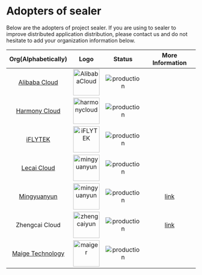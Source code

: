 # Adopters of sealer

Below are the adopters of project sealer. If you are using to sealer to improve distributed application distribution, please contact us and do not hesitate to add your organization information below.

| Org(Alphabetically) |Logo| Status | More Information|
| :------------: | :---------:| :--:|:---------------:|
| [Alibaba Cloud](https://www.alibabacloud.com/) |<a href="https://www.alibabacloud.com" border="0" target="_blank"><img alt="AlibabaCloud" src="https://user-images.githubusercontent.com/9465626/133888486-3d2dfe96-5e88-43c6-87a5-c233f0aa1f1b.png" height="70"> </a>|  ![production](https://img.shields.io/badge/-production-blue?style=flat) ||
|[Harmony Cloud](http://www.harmonycloud.cn/)|<a href="http://www.harmonycloud.cn/" border="0" target="_blank"><img alt="harmonycloud" src="https://user-images.githubusercontent.com/9465626/133888490-7e603d4d-a3db-49b4-8942-b672ee32ada5.png" height="70"> </a>|![production](https://img.shields.io/badge/-production-blue?style=flat) ||
|[iFLYTEK](https://www.iflytek.com/en/)|<a href="https://www.iflytek.com/en/" border="0" target="_blank"><img alt="iFLYTEK" src="https://user-images.githubusercontent.com/9465626/169658640-d3efb821-a5da-4a6e-8b96-76f7b34c3888.png" height="70"> </a>|![production](https://img.shields.io/badge/-production-blue?style=flat) ||
|[Lecai Cloud](https://www.lecaiyun.com/)|<a href="https://www.lecaiyun.com/" border="0" target="_blank"><img alt="mingyuanyun" src="https://user-images.githubusercontent.com/9465626/169657442-69145bbd-4b7a-48da-9960-493c86d2c9e1.png" height="70"> |![production](https://img.shields.io/badge/-production-blue?style=flat) ||
|[Mingyuanyun](https://www.mingyuanyun.com/)|<a href="https://www.mingyuanyun.com/" border="0" target="_blank"><img alt="mingyuanyun" src="https://user-images.githubusercontent.com/9465626/133888505-8873e12f-6436-45ee-8e71-7907b0ae436d.png" height="70"> |![production](https://img.shields.io/badge/-production-blue?style=flat) |[link](https://github.com/sealerio/community/blob/main/best-practises/Mingyuan-Cloud.md)|
|Zhengcai Cloud|<a href="https://www.zhengcaiyun.cn/" border="0" target="_blank"><img alt="zhengcaiyun" src="https://user-images.githubusercontent.com/9465626/169657538-393cc277-1077-461d-99c6-4f4bded96a5e.png" height="70"> </a>|![production](https://img.shields.io/badge/-production-blue?style=flat) | [link](https://github.com/sealerio/community/blob/main/best-practises/Zhengcai-Cloud.md)|
|[Maige Technology](https://www.maiger.cn/)|<a href="https://www.maiger.cn/" border="0" target="_blank"><img alt="maiger" src="https://user-images.githubusercontent.com/40178408/173288686-5046f814-d8e7-4b92-a158-80cfd23785a0.png" height="70"> </a>|![production](https://img.shields.io/badge/-production-blue?style=flat) ||
